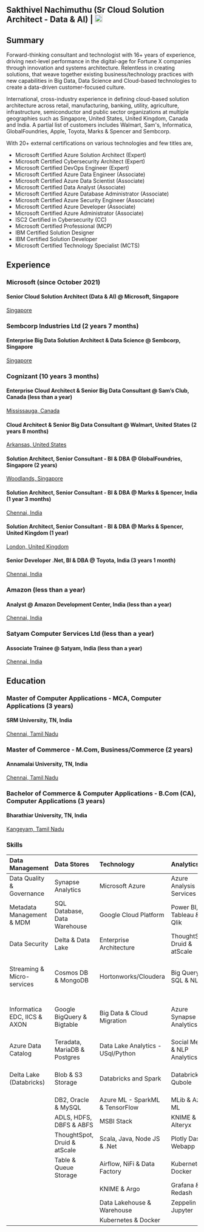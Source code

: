 ## Sakthivel Nachimuthu (Sr Cloud Solution Architect - Data & AI) | <a href="https://www.linkedin.com/in/dcnsakthi" target="_blank"><img src="https://content.linkedin.com/content/dam/me/business/en-us/amp/brand-site/v2/bg/LI-Bug.svg.original.svg" height="20px"></a> 

## Summary

Forward-thinking consultant and technologist with 16+ years of experience, driving next-level performance in the digital-age for Fortune X companies through innovation and systems architecture. Relentless in creating solutions, that weave together existing business/technology practices with new capabilities in Big Data, Data Science and Cloud-based technologies to create a data-driven customer-focused culture.

International, cross-industry experience in defining cloud-based solution architecture across retail, manufacturing, banking, utility, agriculture, infrastructure, semiconductor and public sector organizations at multiple geographies such as Singapore, United States, United Kingdom, Canada and India. A partial list of customers includes Walmart, Sam's, Informatica, GlobalFoundries, Apple, Toyota, Marks & Spencer and Sembcorp.

With 20+ external certifications on various technologies and few titles are,

- Microsoft Certified Azure Solution Architect (Expert)
- Microsoft Certified Cybersecurity Architect (Expert)
- Microsoft Certified DevOps Engineer (Expert)
- Microsoft Certified Azure Data Engineer (Associate)
- Microsoft Certified Azure Data Scientist (Associate)
- Microsoft Certified Data Analyst (Associate)
- Microsoft Certified Azure Database Administrator (Associate) 
- Microsoft Certified Azure Security Engineer (Associate)
- Microsoft Certified Azure Developer (Associate)
- Microsoft Certified Azure Administrator (Associate)
- ISC2 Certified in Cybersecurity (CC)
- Microsoft Certified Professional (MCP)
- IBM Certified Solution Designer
- IBM Certified Solution Developer
- Microsoft Certified Technology Specialist (MCTS) 

## Experience

### Microsoft (since October 2021)
#### Senior Cloud Solution Architect (Data & AI) @ Microsoft, Singapore 
[Singapore](https://maps.app.goo.gl/XZCSicScgExa64n56)

### Sembcorp Industries Ltd (2 years 7 months)
#### Enterprise Big Data Solution Architect & Data Science @ Sembcorp, Singapore <br/>
[Singapore](https://maps.app.goo.gl/XZCSicScgExa64n56)

### Cognizant (10 years 3 months)

#### Enterprise Cloud Architect & Senior Big Data Consultant @ Sam’s Club, Canada (less than a year)
[Mississauga, Canada](https://maps.app.goo.gl/Srvn8TCHw9XehmSs9)

#### Cloud Architect & Senior Big Data Consultant @ Walmart, United States (2 years 8 months)
[Arkansas, United States](https://maps.app.goo.gl/NejN4dJoPDH8bgGcA)

#### Solution Architect, Senior Consultant - BI & DBA @ GlobalFoundries, Singapore (2 years)
[Woodlands, Singapore](https://maps.app.goo.gl/BRaNqKS9DLudVxu5A)

#### Solution Architect, Senior Consultant - BI & DBA @ Marks & Spencer, India (1 year 3 months)
[Chennai, India](https://maps.app.goo.gl/5cbLQFmdyXXRX4ka8)

#### Solution Architect, Senior Consultant - BI & DBA @ Marks & Spencer, United Kingdom (1 year)
[London, United Kingdom](https://maps.app.goo.gl/QqFZFDw4WFnDyymy8)

#### Senior Developer .Net, BI & DBA @ Toyota, India (3 years 1 month)
[Chennai, India](https://maps.app.goo.gl/5cbLQFmdyXXRX4ka8)

### Amazon (less than a year)
#### Analyst @ Amazon Development Center, India  (less than a year)
[Chennai, India](https://maps.app.goo.gl/5cbLQFmdyXXRX4ka8)

### Satyam Computer Services Ltd (less than a year)
#### Associate Trainee @ Satyam, India (less than a year)
[Chennai, India](https://maps.app.goo.gl/5cbLQFmdyXXRX4ka8)

## Education

### Master of Computer Applications - MCA, Computer Applications (3 years)
#### SRM University, TN, India
[Chennai, Tamil Nadu](https://maps.app.goo.gl/5cbLQFmdyXXRX4ka8)

### Master of Commerce - M.Com, Business/Commerce (2 years)
#### Annamalai University, TN, India
[Chennai, Tamil Nadu](https://maps.app.goo.gl/5cbLQFmdyXXRX4ka8)

### Bachelor of Commerce & Computer Applications - B.Com (CA), Computer Applications (3 years)
#### Bharathiar University, TN, India
[Kangeyam, Tamil Nadu](https://maps.app.goo.gl/cQ99pAaWXRz6RyNH9)

<!-- ```markdown 
#Microsoft (October 2021 - Present)
Senior Cloud Solution Architect (Data & AI) @ Microsoft, Singapore
Singapore

#Sembcorp Industries Ltd (April 2019 - October 2021)
Enterprise Big Data Solution Architect & Data Science @ Sembcorp, Singapore
Singapore

#Cognizant (10 years 3 months)

Enterprise Cloud Architect & Senior Big Data Consultant @ Sam’s Club, Canada (less than a year)
Mississauga, Canada

Cloud Architect & Senior Big Data Consultant @ Walmart, United States (2 years 8 months)
Arkansas, United States

Solution Architect, Senior Consultant - BI & DBA @ GlobalFoundries, Singapore (2 years)
Woodlands, Singapore

Solution Architect, Senior Consultant - BI & DBA @ Marks & Spencer, India (1 year 3 months)
Chennai, India

Solution Architect, Senior Consultant - BI & DBA @ Marks & Spencer, United Kingdom (1 year)
London, United Kingdom

Senior Developer .Net, BI & DBA @ Toyota, India (3 years 1 month)
Chennai, India

#Amazon (less than a year)
Analyst @ Amazon Development Center, India  (less than a year)
Chennai, India

#Satyam Computer Services Ltd (less than a year)
Associate Trainee @ Satyam, India (less than a year)
Chennai, India
```
### Education

```markdown
#Master of Computer Applications - MCA, Computer Applications
SRM University, TN, India

#Master of Commerce - M.Com, Business/Commerce
Annamalai University, TN, India

#Bachelor of Commerce & Computer Applications - B.Com (CA), Computer Applications
Bharathiar University, TN, India
``` -->

### Skills

|	Data Management	| 	Data Stores 	| 	Technology	| 	Analytics	| 	DevOps	| 
|	:------------------ 	|	:------------------ 	|	:------------------ 	|	:------------------ 	|	:------------------ 	|
|	Data Quality & Governance	|	Synapse Analytics	|	Microsoft Azure	|	Azure Analysis Services	|	GitHub, Git, TFVC & SVN	|
|	Metadata Management & MDM	|	SQL Database, Data Warehouse	|	Google Cloud Platform	|	Power BI, Tableau & Qlik	|	Azure DevOps, TFS & JIRA	|
|	Data Security	|	Delta & Data Lake	|	Enterprise Architecture	|	ThoughtSpot, Druid & atScale	|	DokerHub & ACR	|
|	Streaming & Micro-services	|	Cosmos DB & MongoDB	|	Hortonworks/Cloudera	|	Big Query, SQL & NLP	|	PyPI, Maven, NPM, NuGet, Node	|
|	Informatica EDC, IICS & AXON	|	Google BigQuery & Bigtable	|	Big Data & Cloud Migration	|	Azure Synapse Analytics	|	GitHub Actions, Azure Pipelines & Jenkins	|
|	Azure Data Catalog	|	Teradata, MariaDB & Postgres	|	Data Lake Analytics - USql/Python	|	Social Media & NLP Analytics	|	WhiteSource (SCA)	|
|	Delta Lake (Databricks)	|	Blob & S3 Storage	|	Databricks and Spark	|	Databricks & Qubole	|	SonarCloud & SonarQube (SAST)	|
|		|	DB2, Oracle & MySQL	|	Azure ML - SparkML & TensorFlow	|	MLib & Azure ML	|		|
|		|	ADLS, HDFS, DBFS & ABFS	|	MSBI Stack	|	KNIME & Alteryx	|		|
|		|	ThoughtSpot, Druid & atScale	|	Scala, Java, Node JS & .Net	|	Plotly Dash & Webapp	|		|
|		|	Table & Queue Storage	|	Airflow, NiFi & Data Factory	|	Kubernetes & Docker	|		|
|		|		|	KNIME & Argo	|	Grafana & Redash	|		|
|		|		|	Data Lakehouse & Warehouse	|	Zeppelin & Jupyter 	|		|
|		|		|	Kubernetes & Docker	|		|		|
